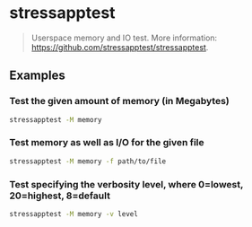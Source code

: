 # stressapptest

> Userspace memory and IO test. More information: <https://github.com/stressapptest/stressapptest>.

## Examples

### Test the given amount of memory (in Megabytes)

```bash
stressapptest -M memory
```

### Test memory as well as I/O for the given file

```bash
stressapptest -M memory -f path/to/file
```

### Test specifying the verbosity level, where 0=lowest, 20=highest, 8=default

```bash
stressapptest -M memory -v level
```
